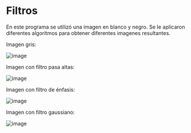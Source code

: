 # Filtros
En este programa se utilizó una imagen en blanco y negro.
Se le aplicaron diferentes algoritmos para obtener diferentes imagenes resultantes.

Imagen gris:

![image](https://user-images.githubusercontent.com/108247794/183532222-30281397-15dc-4623-b06e-1b06d2150c07.png)

Imagen con filtro pasa altas:

![image](https://user-images.githubusercontent.com/108247794/183532242-c0df5c0e-b975-43ba-8523-a57506bfd611.png)

Imagen con filtro de énfasis:

![image](https://user-images.githubusercontent.com/108247794/183532254-ed40a80f-4beb-4284-8497-cd2326e268bf.png)

Imagen con filtro gaussiano:

![image](https://user-images.githubusercontent.com/108247794/183532301-e68731db-b54e-4b61-a39f-7fe89866c2d7.png)
